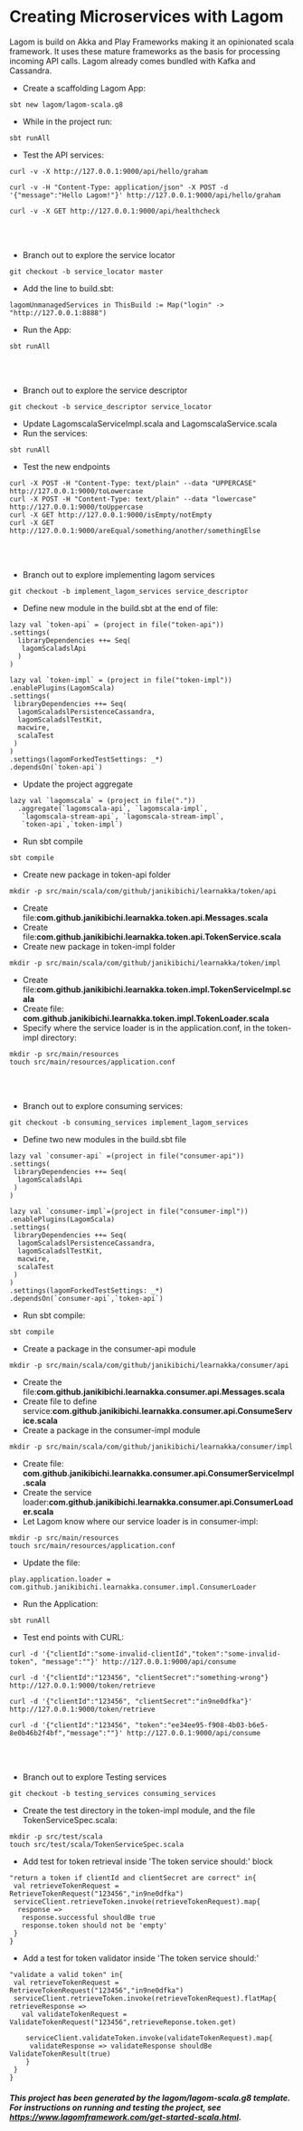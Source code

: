 # Creating Microservices with Lagom
Lagom is build on Akka and Play Frameworks making it an opinionated scala framework. It uses these mature frameworks as the basis for processing incoming API calls. Lagom already comes bundled with Kafka and Cassandra.
- Create a scaffolding Lagom App:
````
sbt new lagom/lagom-scala.g8
````
- While in the project run:
````
sbt runAll
````
- Test the API services:
````
curl -v -X http://127.0.0.1:9000/api/hello/graham

curl -v -H "Content-Type: application/json" -X POST -d '{"message":"Hello Lagom!"}' http://127.0.0.1:9000/api/hello/graham

curl -v -X GET http://127.0.0.1:9000/api/healthcheck
````
<br><br>
- Branch out to explore the service locator
````
git checkout -b service_locator master
````
- Add the line to build.sbt:
````
lagomUnmanagedServices in ThisBuild := Map("login" -> "http://127.0.0.1:8888")
````
- Run the App:
````
sbt runAll
````
<br><br>
- Branch out to explore the service descriptor
````
git checkout -b service_descriptor service_locator
````
- Update LagomscalaServiceImpl.scala and LagomscalaService.scala
- Run the services:
````
sbt runAll
````
- Test the new endpoints
````
curl -X POST -H "Content-Type: text/plain" --data "UPPERCASE" http://127.0.0.1:9000/toLowercase
curl -X POST -H "Content-Type: text/plain" --data "lowercase" http://127.0.0.1:9000/toUppercase
curl -X GET http://127.0.0.1:9000/isEmpty/notEmpty
curl -X GET http://127.0.0.1:9000/areEqual/something/another/somethingElse
````
<br><br>
- Branch out to explore implementing lagom services
````
git checkout -b implement_lagom_services service_descriptor
````
- Define new module in the build.sbt at the end of file:
````
lazy val `token-api` = (project in file("token-api"))
.settings(
  libraryDependencies ++= Seq(
   lagomScaladslApi
  )
)

lazy val `token-impl` = (project in file("token-impl"))
.enablePlugins(LagomScala)
.settings(
 libraryDependencies ++= Seq(
  lagomScaladslPersistenceCassandra,
  lagomScaladslTestKit,
  macwire,
  scalaTest
 )
)
.settings(lagomForkedTestSettings: _*)
.dependsOn(`token-api`)
````
- Update the project aggregate
````
lazy val `lagomscala` = (project in file("."))
  .aggregate(`lagomscala-api`, `lagomscala-impl`,
   `lagomscala-stream-api`, `lagomscala-stream-impl`,
   `token-api`,`token-impl`)

````
- Run sbt compile
````
sbt compile
````
- Create new package in token-api folder
````
mkdir -p src/main/scala/com/github/janikibichi/learnakka/token/api
````
- Create file:<b>com.github.janikibichi.learnakka.token.api.Messages.scala</b>
- Create file:<b>com.github.janikibichi.learnakka.token.api.TokenService.scala</b>
- Create new package in token-impl folder
````
mkdir -p src/main/scala/com/github/janikibichi/learnakka/token/impl
````
- Create file:<b>com.github.janikibichi.learnakka.token.impl.TokenServiceImpl.scala</b>
- Create file: <b>com.github.janikibichi.learnakka.token.impl.TokenLoader.scala</b>
- Specify where the service loader is in the application.conf, in the token-impl directory:
````
mkdir -p src/main/resources
touch src/main/resources/application.conf
````
<br><br>
- Branch out to explore consuming services:
````
git checkout -b consuming_services implement_lagom_services
````
- Define two new modules in the build.sbt file
````
lazy val `consumer-api` =(project in file("consumer-api"))
.settings(
 libraryDependencies ++= Seq(
  lagomScaladslApi
 )
)

lazy val `consumer-impl`=(project in file("consumer-impl"))
.enablePlugins(LagomScala)
.settings(
 libraryDependencies ++= Seq(
  lagomScaladslPersistenceCassandra,
  lagomScaladslTestKit,
  macwire,
  scalaTest
 )
)
.settings(lagomForkedTestSettings: _*)
.dependsOn(`consumer-api`,`token-api`)

````
- Run sbt compile:
````
sbt compile
````
- Create a package in the consumer-api module
````
mkdir -p src/main/scala/com/github/janikibichi/learnakka/consumer/api
````
- Create the file:<b>com.github.janikibichi.learnakka.consumer.api.Messages.scala</b>
- Create file to define service:<b>com.github.janikibichi.learnakka.consumer.api.ConsumeService.scala</b>
- Create a package in the consumer-impl module
````
mkdir -p src/main/scala/com/github/janikibichi/learnakka/consumer/impl
````
- Create file: <b>com.github.janikibichi.learnakka.consumer.api.ConsumerServiceImpl.scala</b>
- Create the service loader:<b>com.github.janikibichi.learnakka.consumer.api.ConsumerLoader.scala</b>
- Let Lagom know where our service loader is in consumer-impl:
````
mkdir -p src/main/resources
touch src/main/resources/application.conf
````
- Update the file:
````
play.application.loader = com.github.janikibichi.learnakka.consumer.impl.ConsumerLoader
````
- Run the Application:
````
sbt runAll
````
- Test end points with CURL:
````
curl -d '{"clientId":"some-invalid-clientId","token":"some-invalid-token", "message":""}' http://127.0.0.1:9000/api/consume

curl -d '{"clientId":"123456", "clientSecret":"something-wrong"} http://127.0.0.1:9000/token/retrieve

curl -d '{"clientId":"123456", "clientSecret":"in9ne0dfka"}' http://127.0.0.1:9000/token/retrieve

curl -d '{"clientId":"123456", "token":"ee34ee95-f908-4b03-b6e5-8e0b46b2f4bf","message":""}' http://127.0.0.1:9000/api/consume
````
<br><br>
- Branch out to explore Testing services
````
git checkout -b testing_services consuming_services
````
- Create the test directory in the token-impl module, and the file TokenServiceSpec.scala:
````
mkdir -p src/test/scala
touch src/test/scala/TokenServiceSpec.scala
````
- Add test for token retrieval inside 'The token service should:' block
````
"return a token if clientId and clientSecret are correct" in{
 val retrieveTokenRequest = RetrieveTokenRequest("123456","in9ne0dfka")
 serviceClient.retrieveToken.invoke(retrieveTokenRequest).map{
  response =>
   response.successful shouldBe true
   response.token should not be 'empty'
 }
}
````
- Add a test for token validator inside 'The token service should:'
````
"validate a valid token" in{
 val retrieveTokenRequest = RetrieveTokenRequest("123456","in9ne0dfka")
 serviceClient.retrieveToken.invoke(retrieveTokenRequest).flatMap{ retrieveResponse => 
   val validateTokenRequest = ValidateTokenRequest("123456",retrieveReponse.token.get)

    serviceClient.validateToken.invoke(validateTokenRequest).map{ 
     validateResponse => validateResponse shouldBe ValidateTokenResult(true)
    }
 }
}
````























##### This project has been generated by the lagom/lagom-scala.g8 template. For instructions on running and testing the project, see https://www.lagomframework.com/get-started-scala.html.
